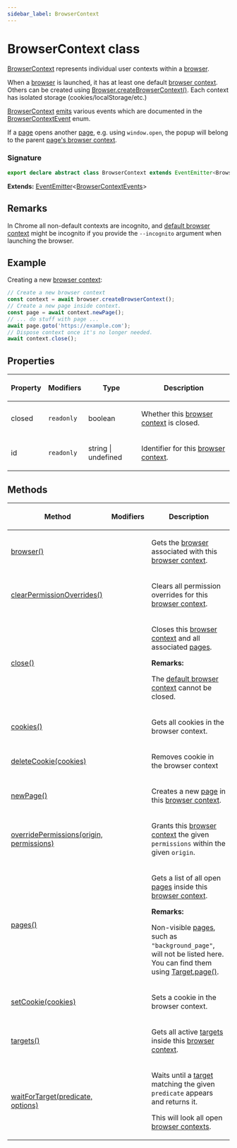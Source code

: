 ```yaml
---
sidebar_label: BrowserContext
---
```


# BrowserContext class

[BrowserContext](./puppeteer.browsercontext.md) represents individual user contexts within a [browser](./puppeteer.browser.md).

When a [browser](./puppeteer.browser.md) is launched, it has at least one default [browser context](./puppeteer.browsercontext.md). Others can be created using [Browser.createBrowserContext()](./puppeteer.browser.createbrowsercontext.md). Each context has isolated storage (cookies/localStorage/etc.)

[BrowserContext](./puppeteer.browsercontext.md) [emits](./puppeteer.eventemitter.md) various events which are documented in the [BrowserContextEvent](./puppeteer.browsercontextevent.md) enum.

If a [page](./puppeteer.page.md) opens another [page](./puppeteer.page.md), e.g. using `window.open`, the popup will belong to the parent [page's browser context](./puppeteer.page.browsercontext.md).

### Signature

```typescript
export declare abstract class BrowserContext extends EventEmitter<BrowserContextEvents>
```

**Extends:** [EventEmitter](./puppeteer.eventemitter.md)&lt;[BrowserContextEvents](./puppeteer.browsercontextevents.md)&gt;

## Remarks

In Chrome all non-default contexts are incognito, and [default browser context](./puppeteer.browser.defaultbrowsercontext.md) might be incognito if you provide the `--incognito` argument when launching the browser.

## Example

Creating a new [browser context](./puppeteer.browsercontext.md):

```ts
// Create a new browser context
const context = await browser.createBrowserContext();
// Create a new page inside context.
const page = await context.newPage();
// ... do stuff with page ...
await page.goto('https://example.com');
// Dispose context once it's no longer needed.
await context.close();
```

## Properties

<table><thead><tr><th>

Property

</th><th>

Modifiers

</th><th>

Type

</th><th>

Description

</th></tr></thead>
<tbody><tr><td>

<span id="closed">closed</span>

</td><td>

`readonly`

</td><td>

boolean

</td><td>

Whether this [browser context](./puppeteer.browsercontext.md) is closed.

</td></tr>
<tr><td>

<span id="id">id</span>

</td><td>

`readonly`

</td><td>

string \| undefined

</td><td>

Identifier for this [browser context](./puppeteer.browsercontext.md).

</td></tr>
</tbody></table>

## Methods

<table><thead><tr><th>

Method

</th><th>

Modifiers

</th><th>

Description

</th></tr></thead>
<tbody><tr><td>

<span id="browser">[browser()](./puppeteer.browsercontext.browser.md)</span>

</td><td>

</td><td>

Gets the [browser](./puppeteer.browser.md) associated with this [browser context](./puppeteer.browsercontext.md).

</td></tr>
<tr><td>

<span id="clearpermissionoverrides">[clearPermissionOverrides()](./puppeteer.browsercontext.clearpermissionoverrides.md)</span>

</td><td>

</td><td>

Clears all permission overrides for this [browser context](./puppeteer.browsercontext.md).

</td></tr>
<tr><td>

<span id="close">[close()](./puppeteer.browsercontext.close.md)</span>

</td><td>

</td><td>

Closes this [browser context](./puppeteer.browsercontext.md) and all associated [pages](./puppeteer.page.md).

**Remarks:**

The [default browser context](./puppeteer.browser.defaultbrowsercontext.md) cannot be closed.

</td></tr>
<tr><td>

<span id="cookies">[cookies()](./puppeteer.browsercontext.cookies.md)</span>

</td><td>

</td><td>

Gets all cookies in the browser context.

</td></tr>
<tr><td>

<span id="deletecookie">[deleteCookie(cookies)](./puppeteer.browsercontext.deletecookie.md)</span>

</td><td>

</td><td>

Removes cookie in the browser context

</td></tr>
<tr><td>

<span id="newpage">[newPage()](./puppeteer.browsercontext.newpage.md)</span>

</td><td>

</td><td>

Creates a new [page](./puppeteer.page.md) in this [browser context](./puppeteer.browsercontext.md).

</td></tr>
<tr><td>

<span id="overridepermissions">[overridePermissions(origin, permissions)](./puppeteer.browsercontext.overridepermissions.md)</span>

</td><td>

</td><td>

Grants this [browser context](./puppeteer.browsercontext.md) the given `permissions` within the given `origin`.

</td></tr>
<tr><td>

<span id="pages">[pages()](./puppeteer.browsercontext.pages.md)</span>

</td><td>

</td><td>

Gets a list of all open [pages](./puppeteer.page.md) inside this [browser context](./puppeteer.browsercontext.md).

**Remarks:**

Non-visible [pages](./puppeteer.page.md), such as `"background_page"`, will not be listed here. You can find them using [Target.page()](./puppeteer.target.page.md).

</td></tr>
<tr><td>

<span id="setcookie">[setCookie(cookies)](./puppeteer.browsercontext.setcookie.md)</span>

</td><td>

</td><td>

Sets a cookie in the browser context.

</td></tr>
<tr><td>

<span id="targets">[targets()](./puppeteer.browsercontext.targets.md)</span>

</td><td>

</td><td>

Gets all active [targets](./puppeteer.target.md) inside this [browser context](./puppeteer.browsercontext.md).

</td></tr>
<tr><td>

<span id="waitfortarget">[waitForTarget(predicate, options)](./puppeteer.browsercontext.waitfortarget.md)</span>

</td><td>

</td><td>

Waits until a [target](./puppeteer.target.md) matching the given `predicate` appears and returns it.

This will look all open [browser contexts](./puppeteer.browsercontext.md).

</td></tr>
</tbody></table>
